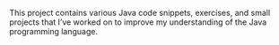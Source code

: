 This project contains various Java code snippets, exercises, and small projects that I’ve worked on to improve my understanding of the Java programming language.

